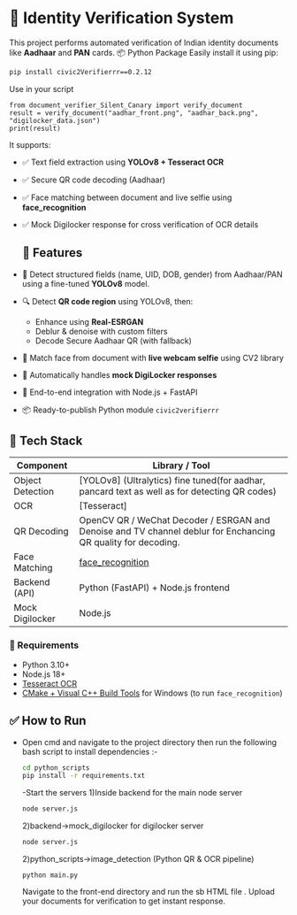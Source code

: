 # 🛂 Identity Verification System

This project performs automated verification of Indian identity documents like **Aadhaar** and **PAN** cards. 
📦 Python Package
Easily install it using pip:
```bash
pip install civic2Verifierrr==0.2.12
```
Use in your script 
```
from document_verifier_Silent_Canary import verify_document
result = verify_document("aadhar_front.png", "aadhar_back.png", "digilocker_data.json")
print(result)

```
  It supports:
- ✅ Text field extraction using **YOLOv8 + Tesseract OCR**
- ✅ Secure QR code decoding (Aadhaar)
- ✅ Face matching between document and live selfie using **face_recognition**
- ✅ Mock Digilocker response for cross verification of OCR details

  ## 🚀 Features
- 🎯 Detect structured fields (name, UID, DOB, gender) from Aadhaar/PAN using a fine-tuned **YOLOv8** model.
- 🔍 Detect **QR code region** using YOLOv8, then:
  - Enhance using **Real-ESRGAN**
  - Deblur & denoise with custom filters
  - Decode Secure Aadhaar QR (with fallback)
- 🤳 Match face from document with **live webcam selfie** using CV2 library
- 🔁 Automatically handles **mock DigiLocker responses**
- 🧪 End-to-end integration with Node.js + FastAPI 
- 📦 Ready-to-publish Python module `civic2verifierrr`

## 🧱 Tech Stack

| Component         | Library / Tool                |
|------------------|-------------------------------|
| Object Detection | [YOLOv8] (Ultralytics) fine tuned(for aadhar, pancard text as well as for detecting QR codes) |
| OCR              | [Tesseract] |
| QR Decoding      | OpenCV QR / WeChat Decoder / ESRGAN and Denoise and TV channel deblur for Enchancing QR quality for decoding. |
| Face Matching    | [face_recognition](https://github.com/ageitgey/face_recognition) |
| Backend (API)    | Python (FastAPI) + Node.js frontend |
| Mock Digilocker   | Node.js |


### 🔧 Requirements

- Python 3.10+
- Node.js 18+
- [Tesseract OCR](https://github.com/tesseract-ocr/tesseract/wiki)
- [CMake + Visual C++ Build Tools](https://visualstudio.microsoft.com/visual-cpp-build-tools/) for Windows (to run `face_recognition`)


## ✅ How to Run
- Open cmd and navigate to the project directory then run the following bash script to install dependencies :-
  ```bash
  cd python_scripts
  pip install -r requirements.txt
  ```
  -Start the servers
  1)Inside backend for the main node server
  ```bash
  node server.js
  ```
  2)backend->mock_digilocker for digilocker server
  ```bash
  node server.js
  ```
  2)python_scripts->image_detection (Python QR & OCR pipeline)
  ```
  python main.py
  ```
  Navigate to the front-end directory and run the sb HTML file . Upload your documents for verification to get instant response.
